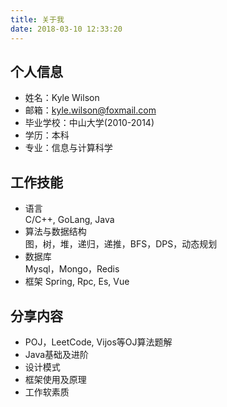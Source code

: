 ```yaml
---
title: 关于我
date: 2018-03-10 12:33:20
---
```


## 个人信息
>
* 姓名：Kyle Wilson
* 邮箱：kyle.wilson@foxmail.com
* 毕业学校：中山大学(2010-2014)
* 学历：本科
* 专业：信息与计算科学

## 工作技能
>
* 语言  
C/C++, GoLang, Java
* 算法与数据结构  
图，树，堆，递归，递推，BFS，DPS，动态规划
* 数据库  
Mysql，Mongo，Redis
* 框架
Spring, Rpc, Es, Vue

## 分享内容
* POJ，LeetCode, Vijos等OJ算法题解
* Java基础及进阶
* 设计模式
* 框架使用及原理
* 工作软素质


